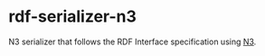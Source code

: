 # rdf-serializer-n3

N3 serializer that follows the RDF Interface specification using [N3](https://github.com/RubenVerborgh/N3.js).
